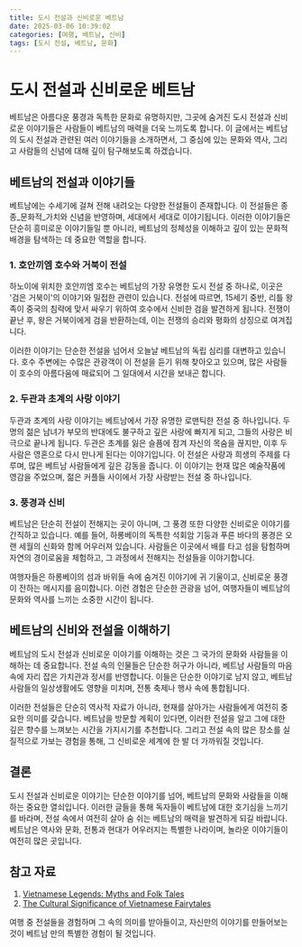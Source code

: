 ```yaml
---
title: 도시 전설과 신비로운 베트남
date: 2025-03-06 10:39:02
categories: [여행, 베트남, 신비]
tags: [도시 전설, 베트남, 문화]
---
```


# 도시 전설과 신비로운 베트남

베트남은 아름다운 풍경과 독특한 문화로 유명하지만, 그곳에 숨겨진 도시 전설과 신비로운 이야기들은 사람들이 베트남의 매력을 더욱 느끼도록 합니다. 이 글에서는 베트남의 도시 전설과 관련된 여러 이야기들을 소개하면서, 그 중심에 있는 문화와 역사, 그리고 사람들의 신념에 대해 깊이 탐구해보도록 하겠습니다.

## 베트남의 전설과 이야기들

베트남에는 수세기에 걸쳐 전해 내려오는 다양한 전설들이 존재합니다. 이 전설들은 종종_문화적_가치와 신념을 반영하며, 세대에서 세대로 이야기됩니다. 이러한 이야기들은 단순히 흥미로운 이야기들일 뿐 아니라, 베트남의 정체성을 이해하고 깊이 있는 문화적 배경을 탐색하는 데 중요한 역할을 합니다.  

### 1. 호안끼엠 호수와 거북이 전설

하노이에 위치한 호안끼엠 호수는 베트남의 가장 유명한 도시 전설 중 하나로, 이곳은 '검은 거북이'의 이야기와 밀접한 관련이 있습니다. 전설에 따르면, 15세기 중반, 리틀 왕족이 중국의 침략에 맞서 싸우기 위하여 호수에서 신비한 검을 발견하게 됩니다. 전쟁이 끝난 후, 왕은 거북이에게 검을 반환하는데, 이는 전쟁의 승리와 평화의 상징으로 여겨집니다.  

이러한 이야기는 단순한 전설을 넘어서 오늘날 베트남의 독립 심리를 대변하고 있습니다. 호수 주변에는 수많은 관광객이 이 전설을 듣기 위해 찾아오고 있으며, 많은 사람들이 호수의 아름다움에 매료되어 그 일대에서 시간을 보내곤 합니다.

### 2. 두관과 초계의 사랑 이야기

두관과 초계의 사랑 이야기는 베트남에서 가장 유명한 로맨틱한 전설 중 하나입니다. 두 명의 젊은 남녀가 부모의 반대에도 불구하고 깊은 사랑에 빠지게 되고, 그들의 사랑은 비극으로 끝나게 됩니다. 두관은 초계를 잃은 슬픔에 잠겨 자신의 목숨을 끊지만, 이후 두 사람은 영혼으로 다시 만나게 된다는 이야기입니다. 이 전설은 사랑과 희생의 주제를 다루며, 많은 베트남 사람들에게 깊은 감동을 줍니다. 이 이야기는 현재 많은 예술작품에 영감을 주었으며, 젊은 커플들 사이에서 가장 사랑받는 전설 중 하나입니다.

### 3. 풍경과 신비

베트남은 단순히 전설이 전해지는 곳이 아니며, 그 풍경 또한 다양한 신비로운 이야기를 간직하고 있습니다. 예를 들어, 하롱베이의 독특한 석회암 기둥과 푸른 바다의 풍경은 오랜 세월의 신화와 함께 어우러져 있습니다. 사람들은 이곳에서 배를 타고 섬을 탐험하며 자연의 경이로움을 체험하고, 그 과정에서 전해지는 전설들을 이야기합니다.  

여행자들은 하롱베이의 섬과 바위들 속에 숨겨진 이야기에 귀 기울이고, 신비로운 풍경이 전하는 메시지를 음미합니다. 이런 경험은 단순한 관광을 넘어, 여행자들이 베트남의 문화와 역사를 느끼는 소중한 시간이 됩니다.

## 베트남의 신비와 전설을 이해하기

베트남의 도시 전설과 신비로운 이야기를 이해하는 것은 그 국가의 문화와 사람들을 이해하는 데 중요합니다. 전설 속의 인물들은 단순한 허구가 아니라, 베트남 사람들의 마음속에 자리 잡은 가치관과 정서를 반영합니다. 이들은 단순한 이야기로 남지 않고, 베트남 사람들의 일상생활에도 영향을 미치며, 전통 축제나 행사 속에 통합됩니다.

이러한 전설들은 단순히 역사적 자료가 아니라, 현재를 살아가는 사람들에게 여전히 중요한 의미를 갖습니다. 베트남을 방문할 계획이 있다면, 이러한 전설을 알고 그에 대한 깊은 향수를 느껴보는 시간을 가지시기를 추천합니다. 그리고 전설 속의 많은 장소를 실질적으로 가보는 경험을 통해, 그 신비로운 세계에 한 발 더 가까워질 것입니다.

## 결론

도시 전설과 신비로운 이야기는 단순한 이야기를 넘어, 베트남의 문화와 사람들을 이해하는 중요한 열쇠입니다. 이러한 글들을 통해 독자들이 베트남에 대한 호기심을 느끼기를 바라며, 전설 속에서 여전히 살아 숨 쉬는 베트남의 매력을 발견하게 되길 바랍니다. 베트남은 역사와 문화, 전통과 현대가 어우러지는 특별한 나라이며, 놀라운 이야기들이 여전히 많은 곳입니다.

## 참고 자료

1. [Vietnamese Legends: Myths and Folk Tales](https://example.com/vietnamese-legends)
2. [The Cultural Significance of Vietnamese Fairytales](https://example.com/cultural-significance-vietnamese-fairytales)

여행 중 전설들을 경험하며 그 속의 의미를 받아들이고, 자신만의 이야기를 만들어보는 것이 베트남 만의 특별한 경험이 될 것입니다.